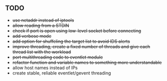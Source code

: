 TODO
----

  * ~~use netaddr instead of iptools~~
  * ~~allow reading from a STDIN~~
  * ~~check if port is open using low-level socket before connecting~~
  * ~~add verbose mode~~
  * ~~add option for shuffeling the target list to avoid IDS alerts~~
  * ~~improve threading, create a fixed number of threads and give each thread list with the workload~~
  * ~~port multithreading code to eventlet module~~
  * ~~refactor function and variable names to something more understandable~~
  * allow host names instead of IPs
  * create stable, reliable eventlet/gevent threading